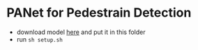 # PANet for Pedestrain Detection

* download model [here](https://drive.google.com/file/d/1-pVZQ3GR6Aj7KJzH9nWoRQ-Lts8IcdMS/view?usp=sharing) and put it in this folder 
* run `sh setup.sh`

